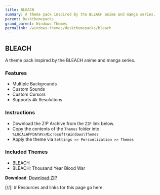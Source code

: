 ```yaml
---
title: BLEACH
summary: A theme pack inspired by the BLEACH anime and manga series.
parent: Deskthemepacks
grand_parent: Windows Themes
permalink: /windows-themes/deskthemepacks/bleach
---
```


## BLEACH
A theme pack inspired by the BLEACH anime and manga series.

### Features

- Multiple Backgrounds
- Custom Sounds
- Custom Cursors
- Supports 4k Resolutions

### Instructions

- Download the ZIP Archive from the `ZIP` link below.
- Copy the contents of the `Themes` folder into `%LOCALAPPDATA%\Microsoft\Windows\Themes`
- Apply the theme via `Settings >> Personlization >> Themes`

### Included Themes

- BLEACH
- BLEACH: Thousand Year Blood War

**Download**: [Download ZIP] 

<!-- ////////////////////////////////////////////////////////////////////////////////////////////////////////////////////// -->

[//]: # Resources and links for this page go here.

[Download ZIP]: https://gitlab.com/the-back-room/deskthemepacks/sfw/bleach/-/archive/main/bleach-main.zip

<!-- ////////////////////////////////////////////////////////////////////////////////////////////////////////////////////// -->



